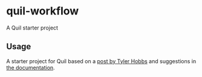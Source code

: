 # quil-workflow

A Quil starter project 

## Usage

A starter project for Quil based on a [post by Tyler Hobbs](https://tylerxhobbs.com/essays/2015/using-quil-for-artwork) and suggestions in [the documentation](https://github.com/quil/quil/wiki/Dynamic-Workflow-(for-REPL)). 



